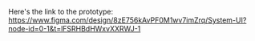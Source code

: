 Here's the link to the prototype: https://www.figma.com/design/8zE756kAvPF0M1wv7imZrq/System-UI?node-id=0-1&t=lFSRHBdHWxvXXRWJ-1
